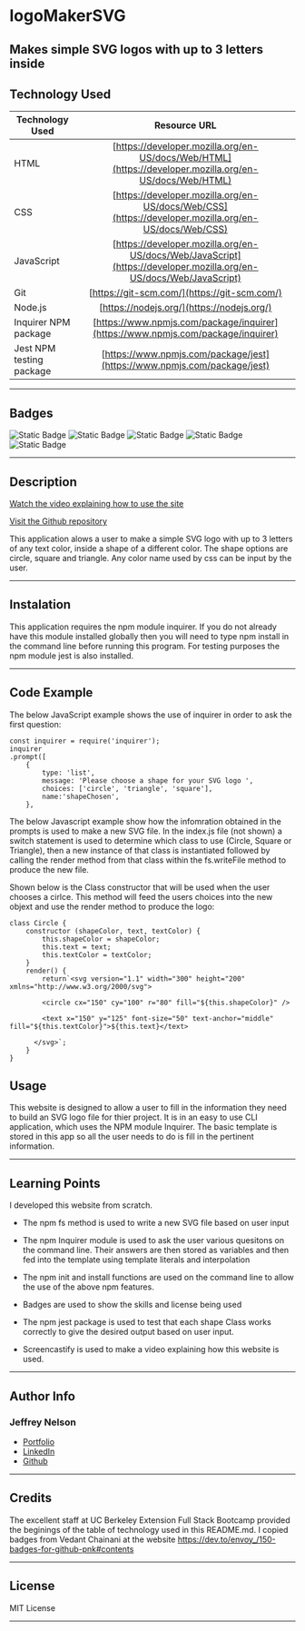 # logoMakerSVG
Makes simple SVG logos with up to 3 letters inside
---

## Technology Used 

| Technology Used         | Resource URL           | 
| ------------- |:-------------:| 
| HTML    | [https://developer.mozilla.org/en-US/docs/Web/HTML](https://developer.mozilla.org/en-US/docs/Web/HTML) | 
| CSS     | [https://developer.mozilla.org/en-US/docs/Web/CSS](https://developer.mozilla.org/en-US/docs/Web/CSS)      |
| JavaScript     | [https://developer.mozilla.org/en-US/docs/Web/JavaScript](https://developer.mozilla.org/en-US/docs/Web/JavaScript)      |   
| Git | [https://git-scm.com/](https://git-scm.com/)     |    
| Node.js | [https://nodejs.org/](https://nodejs.org/)     |
| Inquirer NPM package | [https://www.npmjs.com/package/inquirer](https://www.npmjs.com/package/inquirer)  
| Jest NPM testing package | [https://www.npmjs.com/package/jest](https://www.npmjs.com/package/jest)   |

---

## Badges
![Static Badge](https://img.shields.io/badge/HTML5-E34F26?style=for-the-badge&logo=html5&logoColor=white)
![Static Badge](https://img.shields.io/badge/CSS3-1572B6?style=for-the-badge&logo=css3&logoColor=white)
![Static Badge](https://img.shields.io/badge/JavaScript-323330?style=for-the-badge&logo=javascript&logoColor=F7DF1E)
![Static Badge](https://img.shields.io/badge/Node.js-43853D?style=for-the-badge&logo=node.js&logoColor=white)
![Static Badge](https://img.shields.io/badge/License-MIT_License-blue)

---

## Description

[Watch the video explaining how to use the site](https://watch.screencastify.com/v/2Pfrj03F8dGSHQ3OSs32)

[Visit the Github repository](https://github.com/Jeffreydne/logoMakerSVG)

This application alows a user to make a simple SVG logo with up to 3 letters of any text color, inside a shape of a different color. The shape options are circle, square and triangle. Any color name used by css can be input by the user. 

---

## Instalation

This application requires the npm module inquirer. If you do not already have this module installed globally then you will need to type npm install in the command line before running this program. For testing purposes the npm module jest is also installed.


---

## Code Example

The below JavaScript example shows the use of inquirer in order to ask the first question:

```JS
const inquirer = require('inquirer');
inquirer
.prompt([
    {
        type: 'list',
        message: 'Please choose a shape for your SVG logo ',
        choices: ['circle', 'triangle', 'square'],
        name:'shapeChosen',
    },
```
The below Javascript example show how the infomration obtained in the prompts is used to make a new SVG file. In the index.js file (not shown) a switch statement is used to determine which class to use (Circle, Square or Triangle), then a new instance of that class is instantiated followed by calling the render method from that class within the fs.writeFile method to produce the new file. 

Shown below is the Class constructor that will be used when the user chooses a cirlce. This method will feed the users choices into the new objext and use the render method to produce the logo: 

```JS
class Circle {
    constructor (shapeColor, text, textColor) {
        this.shapeColor = shapeColor;
        this.text = text;
        this.textColor = textColor;
    }
    render() {
        return`<svg version="1.1" width="300" height="200" xmlns="http://www.w3.org/2000/svg">

        <circle cx="150" cy="100" r="80" fill="${this.shapeColor}" />
      
        <text x="150" y="125" font-size="50" text-anchor="middle" fill="${this.textColor}">${this.text}</text>
      
      </svg>`;
    }
}

```
## Usage

This website is designed to allow a user to fill in the information they need to build an SVG logo file for thier project. It is in an easy to use CLI application, which uses the NPM module Inquirer. The basic template is stored in this app so all the user needs to do is fill in the pertinent information. 

---

## Learning Points

I developed this website from scratch. 

* The npm fs method is used to write a new SVG file based on user input

*  The npm Inquirer module is used to ask the user various quesitons on the command line. Their answers are then stored as variables and then fed into the template using template literals and interpolation

*  The npm init and install functions are used on the command line to allow the use of the above npm features. 

*  Badges are used to show the skills and license being used

* The npm jest package is used to test that each shape Class works correctly to give the desired output based on user input.

*  Screencastify is used to make a video explaining how this website is used. 

---

## Author Info

### Jeffrey Nelson


* [Portfolio](https://jeffreydne.github.io/Jeff-Nelson-Portfolio/)
* [LinkedIn](https://www.linkedin.com/in/jeffrey-nelson13/)
* [Github](https://github.com/Jeffreydne)

---
## Credits

 The excellent staff at UC Berkeley Extension Full Stack Bootcamp provided the beginings of the table of technology used in this README.md.  I copied badges from Vedant Chainani at the website https://dev.to/envoy_/150-badges-for-github-pnk#contents 
 


---

## License

MIT License

---


